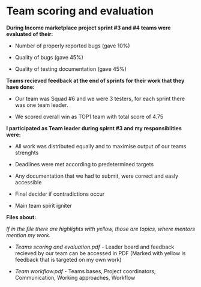 # Team scoring and evaluation

<b>During Income marketplace project sprint #3 and #4 teams were evaluated of their:</b>

  - Number of properly reported bugs (gave 10%)
  
  - Quality of bugs (gave 45%)
  
  - Quality of testing documentation (gave 45%)
  
<b>Teams recieved feedback at the end of sprints for their work that they have done:</b>
  
  - Our team was Squad #6 and we were 3 testers, for each sprint there was one team leader.
  
  - We scored overall win as TOP1 team with total score of 4.75
  
<b>I participated as Team leader during spirnt #3 and my responsiblities were:</b>

  - All work was distributed equally and to maximise output of our teams strenghts

  - Deadlines were met according to predetermined targets

  - Any documentation that we had to submit, were correct and easly accessible

  - Final decider if contradictions occur

  - Main team spirit igniter
  
<b>Files about: </b>

  <i>If in the file there are highlights with yellow, those are topics, where mentors mention my work.</i>

  - <i>Teams scoring and evaluation.pdf</i> - Leader board and feedback recieved by our team can be accessed in PDF (Marked with yellow is feedback that is targeted on my own work)
  
  - <i>Team workflow.pdf</i> - Teams bases, Project coordinators, Communication, Working approaches, Workflow
